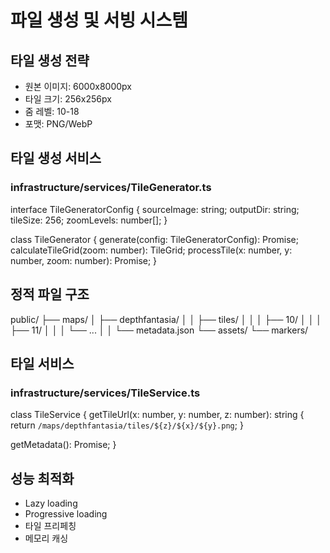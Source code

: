 # 파일 생성 및 서빙 시스템

## 타일 생성 전략
- 원본 이미지: 6000x8000px
- 타일 크기: 256x256px
- 줌 레벨: 10-18
- 포맷: PNG/WebP

## 타일 생성 서비스

### infrastructure/services/TileGenerator.ts
interface TileGeneratorConfig {
  sourceImage: string;
  outputDir: string;
  tileSize: 256;
  zoomLevels: number[];
}

class TileGenerator {
  generate(config: TileGeneratorConfig): Promise<void>;
  calculateTileGrid(zoom: number): TileGrid;
  processTile(x: number, y: number, zoom: number): Promise<void>;
}

## 정적 파일 구조
public/
├── maps/
│   ├── depthfantasia/
│   │   ├── tiles/
│   │   │   ├── 10/
│   │   │   ├── 11/
│   │   │   └── ...
│   │   └── metadata.json
└── assets/
    └── markers/

## 타일 서비스

### infrastructure/services/TileService.ts
class TileService {
  getTileUrl(x: number, y: number, z: number): string {
    return `/maps/depthfantasia/tiles/${z}/${x}/${y}.png`;
  }
  
  getMetadata(): Promise<MapMetadata>;
}

## 성능 최적화
- Lazy loading
- Progressive loading
- 타일 프리페칭
- 메모리 캐싱
